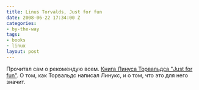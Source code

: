 ```yaml
---
title: Linus Torvalds, Just for fun
date: 2008-06-22 17:34:00 Z
categories:
- by-the-way
tags:
- books
- linux
layout: post
---
```


Прочитал сам о рекомендую всем. [Книга Линуса Торвальдса "Just for fun"](http://www.fictionbook.ru/author/torvalds_linus/just_for_fun_rasskaz_nechayannogo_revolyucionera/). О том, как Торвальдс написал Линукс, и о том, что это для него значит.

